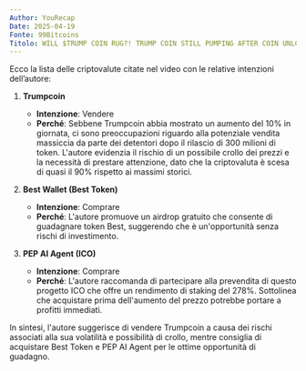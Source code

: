 ```yaml
---
Author: YouRecap
Date: 2025-04-19
Fonte: 99Bitcoins
Titolo: WILL $TRUMP COIN RUG?! TRUMP COIN STILL PUMPING AFTER COIN UNLCOK! TRUMP COIN NEWS!
---
```


Ecco la lista delle criptovalute citate nel video con le relative intenzioni dell’autore:

1. **Trumpcoin**
   - **Intenzione**: Vendere
   - **Perché**: Sebbene Trumpcoin abbia mostrato un aumento del 10% in giornata, ci sono preoccupazioni riguardo alla potenziale vendita massiccia da parte dei detentori dopo il rilascio di 300 milioni di token. L'autore evidenzia il rischio di un possibile crollo dei prezzi e la necessità di prestare attenzione, dato che la criptovaluta è scesa di quasi il 90% rispetto ai massimi storici.

2. **Best Wallet (Best Token)**
   - **Intenzione**: Comprare
   - **Perché**: L'autore promuove un airdrop gratuito che consente di guadagnare token Best, suggerendo che è un'opportunità senza rischi di investimento.

3. **PEP AI Agent (ICO)**
   - **Intenzione**: Comprare
   - **Perché**: L'autore raccomanda di partecipare alla prevendita di questo progetto ICO che offre un rendimento di staking del 278%. Sottolinea che acquistare prima dell'aumento del prezzo potrebbe portare a profitti immediati.

In sintesi, l'autore suggerisce di vendere Trumpcoin a causa dei rischi associati alla sua volatilità e possibilità di crollo, mentre consiglia di acquistare Best Token e PEP AI Agent per le ottime opportunità di guadagno.
